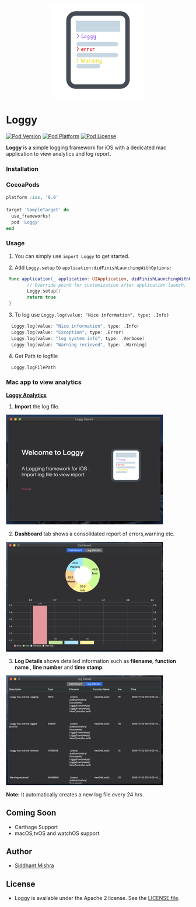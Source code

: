 <p align="center" >
  <img src="https://github.com/siddhantmishra1305/Loggy/blob/master/icon-256x256.png" title="Loggy logo" float=left>
</p>

# Loggy
[![Pod Version](https://img.shields.io/badge/version-1.0.0-blue)]()
[![Pod Platform](https://img.shields.io/badge/platform-ios-brightgreen)]()
[![Pod License](https://img.shields.io/hexpm/l/plug)](https://opensource.org/licenses/Apache-2.0)

**Loggy** is a simple logging framework for iOS with a dedicated mac application to view analytics and log report.

### Installation

### CocoaPods 

```ruby
platform :ios, '9.0'

target 'SampleTarget' do
  use_frameworks!
  pod 'Loggy'
end
```

### Usage

1. You can simply use `import Loggy` to get started.

2. Add `Loggy.setup` to `application:didFinishLaunchingWithOptions:` 

```swift
 func application(_ application: UIApplication, didFinishLaunchingWithOptions launchOptions: [UIApplication.LaunchOptionsKey: Any]?) -> Bool {
        // Override point for customization after application launch.
        Loggy.setup()
        return true
 }
```

3. To log use `Loggy.log(value: "Nice information", type: .Info)`

```swift
  Loggy.log(value: "Nice information", type: .Info)
  Loggy.log(value: "Exception", type: .Error)
  Loggy.log(value: "log system info", type: .Verbose)
  Loggy.log(value: "Warning recieved", type: .Warning)
```
4. Get Path to logfile
```swift
  Loggy.logFilePath
```

### Mac app to view analytics

[**Loggy Analytics**](https://github.com/siddhantmishra1305/LoggyAnalytics)


1. **Import** the log file.
<p align="left" >
  <img width="430" height="300" src="https://github.com/siddhantmishra1305/Loggy/blob/master/Import.png" title="Import log file" float=left>
</p>

2. **Dashboard** tab shows a consolidated report of errors,warning etc.
 <p align="left" >
  <img width="430" height="300" src="https://github.com/siddhantmishra1305/Loggy/blob/master/Dashboard.png" title="Dashboard" float=left>
</p>

3. **Log Details** shows detailed information such as **filename**, **function name** , **line number** and **time stamp**.
<p align="left" >
  <img width="430" height="300" src="https://github.com/siddhantmishra1305/Loggy/blob/master/LogDetails.png" title="Log Report" float=left>
</p>

**Note:** It automatically creates a new log file every 24 hrs.

## Coming Soon
- Carthage Support
- macOS,tvOS and watchOS support

## Author
- [Siddhant Mishra](https://www.linkedin.com/in/siddhant-mishra-722834105)

## License
- Loggy is available under the Apache 2 license. See the [LICENSE file](https://github.com/siddhantmishra1305/Loggy/blob/master/LICENSE).



